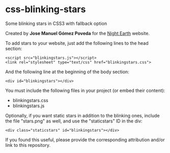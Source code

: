 # css-blinking-stars
Some blinking stars in CSS3 with fallback option

Created by **Jose Manuel Gómez Poveda** for the <a href="nightearth.com">Night Earth</a> website.

To add stars to your website, just add the following lines to the head section:
```
<script src="blinkingstars.js"></script>
<link rel="stylesheet" type="text/css" href="blinkingstars.css">
```

And the following line at the beginning of the body section:
```
<div id="blinkingstars"></div>
```

You must include the following files in your project (or embed their content):
* blinkingstars.css
* blinkingstars.js

Optionally, if you want static stars in addition to the blinking ones, include the file "stars.png" as well, and use the "staticstars" ID in the div:
```
<div class="staticstars" id="blinkingstars"></div>
```

If you found this useful, please provide the corresponding attribution and/or link to this repository.
